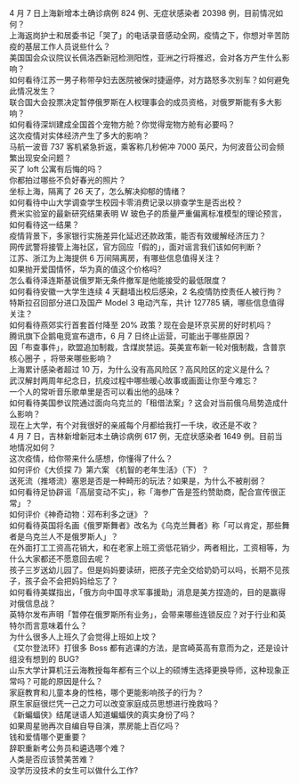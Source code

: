 4 月 7 日上海新增本土确诊病例 824 例、无症状感染者 20398 例，目前情况如何？  
上海返岗护士和居委书记「哭了」的电话录音感动全网，疫情之下，你想对辛苦防疫的基层工作人员说些什么？  
美国国会众议院议长佩洛西新冠检测阳性，亚洲之行将推迟，会对各方产生什么影响？  
如何看待江苏一男子称带孕妇去医院被保时捷逼停，对方路怒多次别车？如何避免此情况发生？  
联合国大会投票决定暂停俄罗斯在人权理事会的成员资格，对俄罗斯能有多大影响？  
如何看待深圳建成全国首个宠物方舱？你觉得宠物方舱有必要吗？  
这次疫情对实体经济产生了多大的影响？  
马航一波音 737 客机紧急折返，乘客称几秒俯冲 7000 英尺，为何波音公司会频繁出现安全问题？  
买了 loft 公寓有后悔的吗？  
你都拍过哪些不负好春光的照片？  
坐标上海，隔离了 26 天了，怎么解决抑郁的情绪？  
如何看待中山大学调查学生校园卡零消费记录以排查学生是否出校？  
费米实验室的最新研究结果表明 W 玻色子的质量严重偏离标准模型的理论预言，如何看待这一结果？  
疫情背景下，多家银行实施差异化延迟还款政策，能否有效缓解经济压力？  
网传武警将接管上海社区，官方回应「假的」，面对谣言我们该如何判断？  
江苏、浙江为上海提供 6 万间隔离房，有哪些信息值得关注？  
如果抛开爱国情怀，华为真的值这个价格吗?  
怎么看待泽连斯基说俄罗斯无条件撤军是他能接受的最低限度？  
如何看待安徽一大学生连续 4 天翻墙出校后感染，2 名疫情防控责任人被行拘？  
特斯拉召回部分进口及国产 Model 3 电动汽车，共计 127785 辆，哪些信息值得关注？  
如何看待燕郊实行首套首付降至 20% 政策？现在会是环京买房的好时机吗？  
腾讯旗下企鹅电竞宣布退市，6 月 7 日终止运营，可能出于哪些原因？  
因「布查事件」，欧盟追加制裁，含煤炭禁运。英美宣布新一轮对俄制裁，含普京核心圈子 ，将带来哪些影响？  
上海累计感染者超过 10 万，为什么没有高风险区？高风险区的定义是什么？  
武汉解封两周年纪念日，抗疫过程中哪些暖心故事或画面让你至今难忘？  
一个人的常听音乐歌单里是否可以看出他的品味？  
如何看待美国参议院通过面向乌克兰的「租借法案」? 这会对当前俄乌局势造成什么影响？  
现在上大学，有个对我很好的亲戚每个月都给我打一千块，收还是不收？  
4 月 7 日，吉林新增新冠本土确诊病例 617 例，无症状感染者 1649 例。目前当地情况如何？  
这次疫情，给你带来什么感想，你懂得了什么？  
如何评价《大侦探 7》第六案 《机智的老年生活》（下）？  
送死流（推塔流）塞恩是否是一种畸形的玩法？如果是，为什么不被削弱？  
如何看待足协辟谣「高层变动不实」，称「海参广告是签约赞助商，配合宣传很正常」？  
如何评价《神奇动物：邓布利多之谜》？  
如何看待英国将名画《俄罗斯舞者》改名为《乌克兰舞者》称「可以肯定，那些舞者是乌克兰人不是俄罗斯人」？  
在外面打工工资高花销大，和在老家上班工资低花销少，两者相比，工资相等，为什么大家都还不愿意回去呢？  
孩子三岁送幼儿园了。但是妈妈要读研，把孩子完全交给奶奶可以吗，长期不见孩子，孩子会不会把妈妈给忘了？  
如何看待美媒指出，「俄方向中国寻求军事援助」消息是美方捏造的，目的是赢得对俄信息战？  
英特尔发布声明「暂停在俄罗斯所有业务」，会带来哪些连锁反应？对于行业和英特尔而言意味着什么？  
为什么很多人上班久了会觉得上班如上坟？  
《艾尔登法环》打很多 Boss 都有逃课的方法，是宫崎英高有意而为之，还是设计组没有想到的 BUG?  
山东大学计算机汪云海教授每年都有三个以上的硕博生选择更换导师，这种现象正常吗？可能的原因是什么？  
家庭教育和儿童本身的性格，哪个更能影响孩子的行为？  
原生家庭很烂凭一己之力可以改变家庭成员思想进行挽救吗？  
《新蝙蝠侠》结尾谜语人知道蝙蝠侠的真实身份了吗？  
如果周星驰再次自编自导自演，票房能上百亿吗？  
钱和爱情哪个更重要？  
辞职重新考公务员和遴选哪个难？  
人类是否应该赞美苦难？  
没学历没技术的女生可以做什么工作?  
